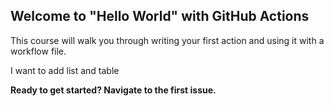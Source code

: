 ## Welcome to "Hello World" with GitHub Actions

This course will walk you through writing your first action and using it with a workflow file. 

I want to add list and table 


**Ready to get started? Navigate to the first issue.**

